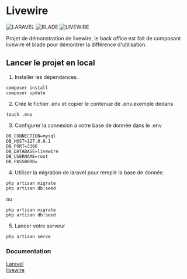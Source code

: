 # Livewire

![LARAVEL](https://img.shields.io/badge/-Laravel-red)
![BLADE](https://img.shields.io/badge/-Blade-orange)
![LIVEWIRE](https://img.shields.io/badge/-Livewire-blueviolet)

Projet de démonstration de livewire, le back office est fait de composant livewire et blade pour démontrer la différence d'utilisation.

## Lancer le projet en local
1. Installer les dépendances.

```terminal
composer install
composer update
```
2. Crée le fichier .env et copier le contenue de .env.exemple dedans

```terminal
touch .env
```
3. Configurer la connexion à votre base de donnée dans le .env

```terminal
DB_CONNECTION=mysql
DB_HOST=127.0.0.1
DB_PORT=3306
DB_DATABASE=livewire
DB_USERNAME=root
DB_PASSWORD=
```
4. Utiliser la migration de laravel pour remplir la base de donnée.


```terminal
php artisan migrate
php artisan db:seed
```
ou
```terminal
php artisan migrate
php artisan db:seed
```

5. Lancer votre serveur

```terminal
php artisan serve
```

### Documentation
<a href="https://laravel.com" target="_blank">Laravel</a> <br>
<a href="https://livewire.com" target="_blank">livewire</a>


